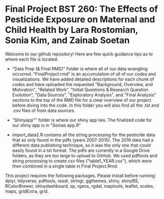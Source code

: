 # Final Project BST 260: The Effects of Pesticide Exposure on Maternal and Child Health by Lara Rostomian, Sonia Kim, and Zainab Soetan

Welcome to our github repository! Here are few quick guidance tips as to where each file is located. 

- "Data Prep (& Final RMD)" Folder is where all of our data wrangling occurred. "FinalProject.rmd" is an accumulation of all of our codes and visualizations. We have added detailed descriptions for each chunk of codes and have uploaded the requested "Background, Overview, and Motivation", "Related Work", "Initial Questions & Research Question Evolution", "Data Sources", "Exploratory Analysis", and "Final Analysis" sections to the top of the RMD file for a clear overview of our project before diving into the code. In this folder you will also find all the .txt and .csv files of from data sources. 

- "Shinyapp"" folder is where our shiny app lies. The finalized code for our shiny app is in "Sonias app.R"

- import_data2.R contains all the string processing for the pesticide data that as only found in the pdfs (years 2007-2015). The 2016 data had a different data publishing technique, so it was the only one that could easily found in a txt format. The pdfs are currently in a Google Drive folders, as they are too large to upload to GitHub. We used pdftools and string processing to create csv files ("table1_YEAR.csv"), which were then combined in a single table in Final Project.Rmd.


This project requires the following packages. Please install before running: 
dplyr, tidyverse, pdftools, readr, stringr, ggthemes, shiny, shinyBS, RColorBrewer, shinydashboard, sp, rgeos, rgdal, maptools, leaflet, scales, maps, gridExtra, grid.


